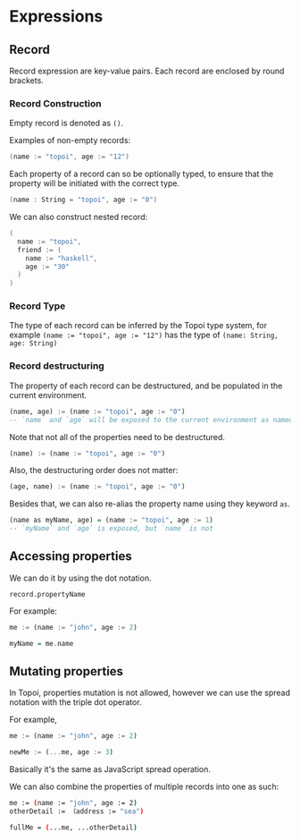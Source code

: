 # Expressions

## Record 
Record expression are key-value pairs.
Each record are enclosed by round brackets.

### Record Construction
Empty record is denoted as `()`.

Examples of non-empty records:

```go
(name := "topoi", age := "12")
```

Each property of a record can so be optionally typed, to ensure that the property will be initiated with the correct type.

```go
(name : String = "topoi", age := "0")
```

We can also construct nested record:
```go
(
  name := "topoi", 
  friend := (
    name := "haskell", 
    age := "30"
  )
)
```

### Record Type

The type of each record can be inferred by the Topoi type system, for example  `(name := "topoi", age := "12")`
has the type of `(name: String, age: String)`

### Record destructuring
The property of each record can be destructured, and be populated in the current environment.

```hs
(name, age) := (name := "topoi", age := "0")
-- `name` and `age` will be exposed to the current environment as named variables
```
Note that not all of the properties need to be destructured.
```hs
(name) := (name := "topoi", age := "0")
```
Also, the destructuring order does not matter:
```hs
(age, name) := (name := "topoi", age := "0")
```

Besides that, we can also re-alias the property name using they keyword `as`.

```hs
(name as myName, age) = (name := "topoi", age := 1)
-- `myName` and `age` is exposed, but `name` is not
```

## Accessing properties
We can do it by using the dot notation.

```
record.propertyName
```

For example:
```hs
me := (name := "john", age := 2)

myName = me.name
```

## Mutating properties
In Topoi, properties mutation is not allowed, however we can use the spread notation with the triple dot operator.

For example,
```hs
me := (name := "john", age := 2)

newMe := (...me, age := 3)
```
Basically it's the same as JavaScript spread operation.

We can also combine the properties of multiple records into one as such:
```sh
me := (name := "john", age := 2)
otherDetail := （address := "sea")

fullMe = (...me, ...otherDetail)
```

